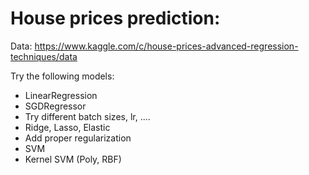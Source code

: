 # House prices prediction:

Data: https://www.kaggle.com/c/house-prices-advanced-regression-techniques/data

Try the following models:
- LinearRegression
- SGDRegressor
- Try different batch sizes, lr, ....
- Ridge, Lasso, Elastic
- Add proper regularization
- SVM
- Kernel SVM (Poly, RBF)
